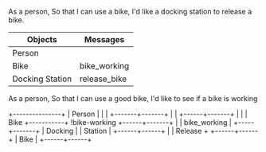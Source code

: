 As a person,
So that I can use a bike,
I'd like a docking station to release a bike.

| Objects         | Messages |
| -------------   | ------------- |
|Person           |               |
|Bike             | bike_working  |
|Docking Station  | release_bike  |


As a person,
So that I can use a good bike,
I'd like to see if a bike is working


+---------------+
| Person        |
|               |
+-------+-------+
        |
        |
 +------+-------+
 |              |
 |     Bike     +-----------+ !bike-working
 +------+-------+
        |
        | bike_working
        |
  +-----+-------+
  |    Docking  |
  |    Station  |
  +------+------+
         |
         |  Release
         +
   +------+------+
   |    Bike     |
   +------+------+


